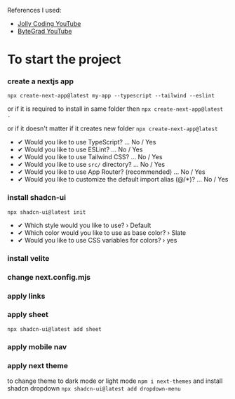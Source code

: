 References I used:
- [Jolly Coding YouTube](https://youtu.be/tSI98g3PDyE?si=S7h2UbGflWE1g8hL)
- [ByteGrad YouTube](https://youtu.be/sUKptmUVIBM?si=mswDFb7Up3dWeMCG)

# To start the project

### create a nextjs app
`npx create-next-app@latest my-app --typescript --tailwind --eslint`

or 
if it is required to install in same folder then
`npx create-next-app@latest .`

or 
if it doesn't matter if it creates new folder
`npx create-next-app@latest`

- ✔ Would you like to use TypeScript? … No / Yes
- ✔ Would you like to use ESLint? … No / Yes
- ✔ Would you like to use Tailwind CSS? … No / Yes
- ✔ Would you like to use `src/` directory? … No / Yes
- ✔ Would you like to use App Router? (recommended) … No / Yes
- ✔ Would you like to customize the default import alias (@/*)? … No / Yes



### install shadcn-ui
`npx shadcn-ui@latest init`

- ✔ Which style would you like to use? › Default
- ✔ Which color would you like to use as base color? › Slate
- ✔ Would you like to use CSS variables for colors? › yes

### install velite


### change next.config.mjs

### apply links

### apply sheet
`npx shadcn-ui@latest add sheet`

### apply mobile nav

### apply next theme
to change theme to dark mode or light mode
`npm i next-themes`
and install shadcn dropdown
`npx shadcn-ui@latest add dropdown-menu`